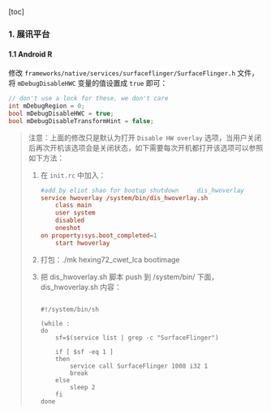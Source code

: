 [toc]

### 1. 展讯平台

#### 1.1 Android R

修改  `frameworks/native/services/surfaceflinger/SurfaceFlinger.h` 文件，将 `mDebugDisableHWC` 变量的值设置成 `true` 即可：

```c
// don't use a lock for these, we don't care
int mDebugRegion = 0;
bool mDebugDisableHWC = true;
bool mDebugDisableTransformHint = false;
```

> 注意：上面的修改只是默认为打开 `Disable HW overlay` 选项，当用户关闭后再次开机该选项会是关闭状态，如下需要每次开机都打开该选项可以参照如下方法：
>
> 1. 在 `init.rc` 中加入：
>
>    ```rc
>    #add by eliot shao for bootup shutdown     dis_hwoverlay
>    service hwoverlay /system/bin/dis_hwoverlay.sh
>        class main
>        user system
>        disabled
>        oneshot
>    on property:sys.boot_completed=1
>        start hwoverlay
>    ```
>
> 2. 打包：./mk hexing72_cwet_lca bootimage
>
> 3. 把 dis_hwoverlay.sh 脚本 push 到 /system/bin/ 下面，dis_hwoverlay.sh 内容：
>
>    ```shell
>    
>    #!/system/bin/sh
>     
>    (while :
>    do
>        sf=$(service list | grep -c "SurfaceFlinger")
>     
>        if [ $sf -eq 1 ]
>        then
>            service call SurfaceFlinger 1008 i32 1
>            break
>        else
>            sleep 2
>        fi
>    done
>    ```



